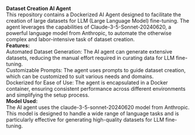 **Dataset Creation AI Agent**
<br />
This repository contains a Dockerized AI Agent designed to facilitate the creation of large datasets for LLM (Large Language Model) fine-tuning. The agent leverages the capabilities of Claude-3-5-Sonnet-20240620, a powerful language model from Anthropic, to automate the otherwise complex and labor-intensive task of dataset creation.
<br />
<strong>Features:</strong>
<br />
Automated Dataset Generation: The AI agent can generate extensive datasets, reducing the manual effort required in curating data for LLM fine-tuning.
<br />
Customizable Prompts: The agent uses prompts to guide dataset creation, which can be customized to suit various needs and domains.
<br />
Dockerized for Ease of Use: The agent is encapsulated in a Docker container, ensuring consistent performance across different environments and simplifying the setup process.
<br />
<strong>Model Used:</strong>
<br />
The AI agent uses the claude-3-5-sonnet-20240620 model from Anthropic. This model is designed to handle a wide range of language tasks and is particularly effective for generating high-quality datasets for LLM fine-tuning.
